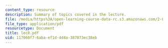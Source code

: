 ```yaml
---
content_type: resource
description: Summary of topics covered in the lecture.
file: /media/https%3A/open-learning-course-data-rc.s3.amazonaws.com/2-002-mechanics-and-materials-ii-spring-2004/117060f76abaef1d4d4a387873ec38eb_lec8.pdf
file_type: application/pdf
resourcetype: Document
title: lec8.pdf
uid: 117060f7-6aba-ef1d-4d4a-387873ec38eb
---
```

